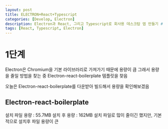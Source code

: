```yaml
---
layout: post
title: ELECTRON+React+Typescript
categories: [Develop, Electron]
description: Electron과 React, 그리고 Typescript로 회사용 데스크탑 앱 만들기 #1
tags: [React, Typescript, Electron]    
---
```


# 1단계
Electron은 Chromium을 기본 라이브러리로 가져가기 때문에 용량이 큼
그래서 용량을 줄일 방법을 찾는 중 Electron-react-boilerplate 템플릿을 찾음

오늘은 Electron-react-boilerplate를 다운받아 빌드해서 용량을 확인해보겠음

## Electron-react-boilerplate
설치 파일 용량 : 55.7MB
설치 후 용량 : 162MB
설치 파일로 많이 줄이긴 했지만, 기본적으로 설치후 파일 용량이 큰